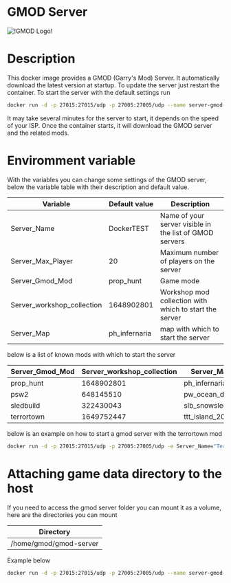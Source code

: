 # GMOD Server
![!GMOD Logo!](https://upload.wikimedia.org/wikipedia/commons/a/a0/GMod-logo.png)

# Description
This docker image provides a GMOD (Garry's Mod) Server. It automatically download the latest version at startup. To update the server just restart the container. To start the server with the default settings run

```bash
docker run -d -p 27015:27015/udp -p 27005:27005/udp --name server-gmod-prophunt massimilianopasquini/gmod-server
```

It may take several minutes for the server to start, it depends on the speed of your ISP. Once the container starts, it will download the GMOD server and the related mods.

# Enviromment variable
With the variables you can change some settings of the GMOD server, below the variable table with their description and default value.

| Variable                   | Default value | Description                                             |
|----------------------------|---------------|---------------------------------------------------------|
| Server_Name                | DockerTEST    | Name of your server visible in the list of GMOD servers |
| Server_Max_Player          | 20            | Maximum number of players on the server                 |
| Server_Gmod_Mod            | prop_hunt     | Game mode                                               |
| Server_workshop_collection | 1648902801    | Workshop mod collection with which to start the server  |
| Server_Map                 | ph_infernaria | map with which to start the server                      |


below is a list of known mods with which to start the server

| Server_Gmod_Mod | Server_workshop_collection | Server_Map      |
|-----------------|----------------------------|-----------------|
| prop_hunt       | 1648902801                 | ph_infernaria   |
| psw2            | 648145510                  | pw_ocean_day    |
| sledbuild       | 322430043                  | slb_snowsled_v3 |
| terrortown      | 1649752447                 | ttt_island_2013 |

below is an example on how to start a gmod server with the terrortown mod

```bash 
docker run -d -p 27015:27015/udp -p 27005:27005/udp -e Server_Name="Terrortown Server" -e Server_Max_Player="40" -e Server_Gmod_Mod="terrortown" -e Server_workshop_collection="1649752447" -e Server_Map="ttt_island_2013" --name server-gmod-terrortown massimilianopasquini/gmod-server
``` 

# Attaching game data directory to the host
If you need to access the gmod server folder you can mount it as a volume, here are the directories you can mount

| Directory              |
|------------------------|
| /home/gmod/gmod-server |

Example below

```bash
docker run -d -p 27015:27015/udp -p 27005:27005/udp --name server-gmod-prophunt -v gmod_server:/home/gmod/gmod-server massimilianopasquini/gmod-server
```